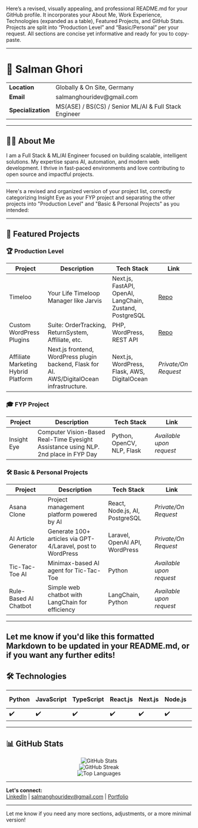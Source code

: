Here’s a revised, visually appealing, and professional README.md for your GitHub profile. It incorporates your About Me, Work Experience, Technologies (expanded as a table), Featured Projects, and GitHub Stats. Projects are split into “Production Level” and “Basic/Personal” per your request. All sections are concise yet informative and ready for you to copy-paste.

---

# 👋 Salman Ghori

<table>
  <tr>
    <td><b>Location</b></td>
    <td>Globally & On Site, Germany</td>
  </tr>
  <tr>
    <td><b>Email</b></td>
    <td>salmanghouridev@gmail.com</td>
  </tr>
   <tr>
    <td><b>Specialization</b></td>
    <td>MS(ASE) / BS(CS) / Senior ML/AI & Full Stack Engineer</td>
  </tr>
 </table>

---

## 🧑‍💼 About Me

I am a Full Stack & ML/AI Engineer focused on building scalable, intelligent solutions. My expertise spans AI, automation, and modern web development. I thrive in fast-paced environments and love contributing to open source and impactful projects.

---
Here's a revised and organized version of your project list, correctly categorizing Insight Eye as your FYP project and separating the other projects into "Production Level" and "Basic & Personal Projects" as you intended:

---

## 🚀 Featured Projects

### 🏆 Production Level

| Project                  | Description                                                                                              | Tech Stack                                         | Link                                                                              |
|--------------------------|----------------------------------------------------------------------------------------------------------|----------------------------------------------------|-----------------------------------------------------------------------------------|
| Timeloo                  | Your Life Timeloop Manager like Jarvis                                                                   | Next.js, FastAPI, OpenAI, LangChain, Zustand, PostgreSQL | [Repo](https://github.com/salmanghouridev/timeloo)                                |
| Custom WordPress Plugins | Suite: OrderTracking, ReturnSystem, Affiliate, etc.                                                      | PHP, WordPress, REST API                           | [Repo](https://github.com/salmanghouridev/customwordpressplugins)                 |
| Affiliate Marketing Hybrid Platform | Next.js frontend, WordPress plugin backend, Flask for AI. AWS/DigitalOcean infrastructure.      | Next.js, WordPress, Flask, AWS, DigitalOcean       | *Private/On Request*                                                              |

### 🎓 FYP Project

| Project       | Description                                                              | Tech Stack             | Link                        |
|---------------|--------------------------------------------------------------------------|------------------------|-----------------------------|
| Insight Eye   | Computer Vision-Based Real-Time Eyesight Assistance using NLP.<br>2nd place in FYP Day | Python, OpenCV, NLP, Flask | *Available upon request*    |

### 🛠️ Basic & Personal Projects

| Project                       | Description                                                   | Tech Stack                      | Link                       |
|-------------------------------|---------------------------------------------------------------|---------------------------------|----------------------------|
| Asana Clone                   | Project management platform powered by AI                     | React, Node.js, AI, PostgreSQL  | *Private/On Request*       |
| AI Article Generator          | Generate 100+ articles via GPT-4/Laravel, post to WordPress   | Laravel, OpenAI API, WordPress  | *Private/On Request*       |
| Tic-Tac-Toe AI                | Minimax-based AI agent for Tic-Tac-Toe                        | Python                          | *Available upon request*   |
| Rule-Based AI Chatbot         | Simple web chatbot with LangChain for efficiency              | LangChain, Python               | *Available upon request*   |

---

Let me know if you'd like this formatted Markdown to be updated in your README.md, or if you want any further edits!
---

## 🛠️ Technologies

| Python | JavaScript | TypeScript | React.js | Next.js | Node.js | Django | Flask | Laravel | WordPress | PostgreSQL | MongoDB | MySQL | Docker | AWS | DigitalOcean | Kubernetes | TensorFlow | OpenCV | LangChain | HuggingFace | OpenAI API | Scikit-Learn | ElasticSearch | Keras | Redis | Pinecone | FAISS | GraphQL | CI/CD (Jenkins) | Jira | ZeroMQ | Postman | GitHub |
|--------|------------|------------|----------|---------|---------|--------|-------|---------|-----------|------------|---------|-------|--------|-----|-------------|------------|------------|--------|-----------|-------------|------------|--------------|---------------|-------|-------|----------|-------|---------|-----------------|------|--------|---------|--------|
| ✔️     | ✔️         | ✔️         | ✔️       | ✔️      | ✔️      | ✔️     | ✔️    | ✔️      | ✔️        | ✔️         | ✔️      | ✔️    | ✔️     | ✔️  | ✔️          | ✔️         | ✔️         | ✔️     | ✔️        | ✔️          | ✔️         | ✔️           | ✔️            | ✔️    | ✔️    | ✔️       | ✔️    | ✔️      | ✔️              | ✔️   | ✔️     | ✔️      | ✔️     |

---

## 📊 GitHub Stats

<p align="center">
  <img src="https://github-readme-stats.vercel.app/api?username=salmanghouridev&show_icons=true&theme=tokyonight" alt="GitHub Stats" />
  <br>
  <img src="https://github-readme-streak-stats.herokuapp.com/?user=salmanghouridev&theme=tokyonight" alt="GitHub Streak" />
  <br>
  <img src="https://github-readme-stats.vercel.app/api/top-langs/?username=salmanghouridev&layout=compact&theme=tokyonight" alt="Top Languages" />
</p>

---

**Let's connect:**  
[LinkedIn](https://www.linkedin.com/in/salmanghouridev) | salmanghouridev@gmail.com | [Portfolio](http://www.salmanghori.com)

---

Let me know if you need any more sections, adjustments, or a more minimal version!

